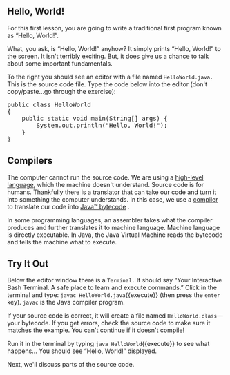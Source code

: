 ## Hello, World!
For this first lesson, you are going to write a traditional first program known as &ldquo;Hello, World!&rdquo;.

What, you ask, is &ldquo;Hello, World!&rdquo; anyhow? It simply prints &ldquo;Hello, World!&rdquo; to the screen.
It isn't terribly exciting. But, it does give us a chance to talk about some important fundamentals.

To the right you should see an editor with a file named `HelloWorld.java.` This is the source code file. Type the code below into the editor (don't copy/paste&hellip;go through the exercise):
<pre class="file">
public class HelloWorld 
{
    public static void main(String[] args) {
        System.out.println("Hello, World!");
    }
}
</pre>

## Compilers
The computer cannot run the source code. 
We are using a [high-level language](https://en.wikipedia.org/wiki/High-level_programming_language "High-level programming language on Wikipedia"), which the machine doesn&apos;t understand. Source code is for humans.
Thankfully there is a translator that can take our code and turn it into something the computer understands. 
In this case, we use a [compiler](https://en.wikipedia.org/wiki/Compiler "Compiler on Wikipedia") to translate our code into [Java&trade; bytecode](https://www.javaworld.com/article/2077233/core-java/bytecode-basics.html "Java Bytecode Information") .

In some programming languages, an assembler takes what the compiler produces and further translates it to machine language. Machine language is directly executable. In Java, the Java Virtual Machine reads the bytecode and tells the machine what to execute.

## Try It Out
Below the editor window there is a `Terminal.` It should say &ldquo;Your Interactive Bash Terminal. A safe place to learn and execute commands.&rdquo; Click in the terminal and type:
`javac HelloWorld.java`{{execute}} (then press the `enter` key). `javac` is the Java compiler program.

If your source code is correct, it will create a file named `HelloWorld.class`&mdash;your bytecode. If you get errors, check the source code to make sure it matches the example. You can't continue if it doesn&apos;t compile!

Run it in the terminal by typing `java HelloWorld`{{execute}} to see what happens&hellip; You should see &ldquo;Hello, World!&rdquo; displayed. 

Next, we'll discuss parts of the source code.